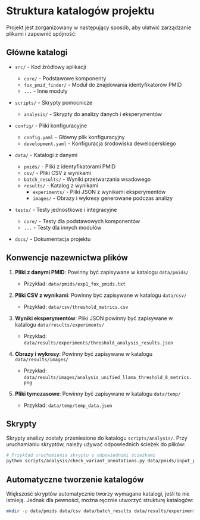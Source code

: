# Struktura katalogów projektu

Projekt jest zorganizowany w następujący sposób, aby ułatwić zarządzanie plikami i zapewnić spójność:

## Główne katalogi

- `src/` - Kod źródłowy aplikacji
  - `core/` - Podstawowe komponenty
  - `fox_pmid_finder/` - Moduł do znajdowania identyfikatorów PMID
  - `...` - Inne moduły

- `scripts/` - Skrypty pomocnicze
  - `analysis/` - Skrypty do analizy danych i eksperymentów

- `config/` - Pliki konfiguracyjne
  - `config.yaml` - Główny plik konfiguracyjny
  - `development.yaml` - Konfiguracja środowiska deweloperskiego

- `data/` - Katalogi z danymi
  - `pmids/` - Pliki z identyfikatorami PMID
  - `csv/` - Pliki CSV z wynikami
  - `batch_results/` - Wyniki przetwarzania wsadowego
  - `results/` - Katalog z wynikami
    - `experiments/` - Pliki JSON z wynikami eksperymentów
    - `images/` - Obrazy i wykresy generowane podczas analizy

- `tests/` - Testy jednostkowe i integracyjne
  - `core/` - Testy dla podstawowych komponentów
  - `...` - Testy dla innych modułów

- `docs/` - Dokumentacja projektu

## Konwencje nazewnictwa plików

1. **Pliki z danymi PMID**: Powinny być zapisywane w katalogu `data/pmids/`
   - Przykład: `data/pmids/exp1_fox_pmids.txt`

2. **Pliki CSV z wynikami**: Powinny być zapisywane w katalogu `data/csv/`
   - Przykład: `data/csv/threshold_metrics.csv`

3. **Wyniki eksperymentów**: Pliki JSON powinny być zapisywane w katalogu `data/results/experiments/`
   - Przykład: `data/results/experiments/threshold_analysis_results.json`

4. **Obrazy i wykresy**: Powinny być zapisywane w katalogu `data/results/images/`
   - Przykład: `data/results/images/analysis_unified_llama_threshold_8_metrics.png`

5. **Pliki tymczasowe**: Powinny być zapisywane w katalogu `data/temp/`
   - Przykład: `data/temp/temp_data.json`

## Skrypty

Skrypty analizy zostały przeniesione do katalogu `scripts/analysis/`. Przy uruchamianiu skryptów, należy używać odpowiednich ścieżek do plików:

```bash
# Przykład uruchomienia skryptu z odpowiednimi ścieżkami
python scripts/analysis/check_variant_annotations.py data/pmids/input_pmids.txt --output-file data/results/experiments/variant_annotations.json
```

## Automatyczne tworzenie katalogów

Większość skryptów automatycznie tworzy wymagane katalogi, jeśli te nie istnieją. Jednak dla pewności, można ręcznie utworzyć strukturę katalogów:

```bash
mkdir -p data/pmids data/csv data/batch_results data/results/experiments data/results/images data/temp
``` 